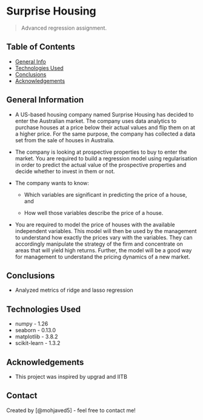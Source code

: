 # Surprise Housing
> Advanced regression assignment.


## Table of Contents
* [General Info](#general-information)
* [Technologies Used](#technologies-used)
* [Conclusions](#conclusions)
* [Acknowledgements](#acknowledgements)

<!-- You can include any other section that is pertinent to your problem -->

## General Information
- A US-based housing company named Surprise Housing has decided to enter the Australian market. The     company uses data analytics to purchase houses at a price below their actual values and flip them on at a higher price. For the same purpose, the company has collected a data set from the sale of houses in Australia. 

- The company is looking at prospective properties to buy to enter the market. You are required to build a regression model using regularisation in order to predict the actual value of the prospective properties and decide whether to invest in them or not.

- The company wants to know:

    - Which variables are significant in predicting the price of a house, and

    - How well those variables describe the price of a house.

- You are required to model the price of houses with the available independent variables. This model will then be used by the management to understand how exactly the prices vary with the variables. They can accordingly manipulate the strategy of the firm and concentrate on areas that will yield high returns. Further, the model will be a good way for management to understand the pricing dynamics of a new market.



## Conclusions
- Analyzed metrics of ridge and lasso regression





## Technologies Used
- numpy -  1.26
- seaborn - 0.13.0
- matplotlib - 3.8.2
- scikit-learn - 1.3.2



## Acknowledgements

- This project was inspired by upgrad and IITB



## Contact
Created by [@mohjaved5] - feel free to contact me!


